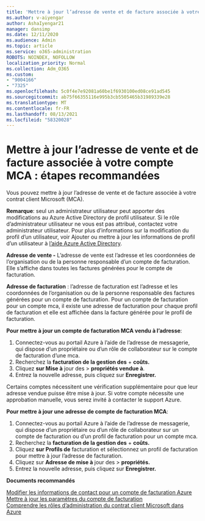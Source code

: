```yaml
---
title: 'Mettre à jour l’adresse de vente et de facture associée à votre compte MCA : étapes recommandées'
ms.author: v-aiyengar
author: AshaIyengar21
manager: dansimp
ms.date: 12/11/2020
ms.audience: Admin
ms.topic: article
ms.service: o365-administration
ROBOTS: NOINDEX, NOFOLLOW
localization_priority: Normal
ms.collection: Adm_O365
ms.custom:
- "9004166"
- "7325"
ms.openlocfilehash: 5c0f4e7e92081a60be1f6930100ed08ce91ad545
ms.sourcegitcommit: ab75f66355116e995b3cb5505465b31989339e28
ms.translationtype: MT
ms.contentlocale: fr-FR
ms.lasthandoff: 08/13/2021
ms.locfileid: "58320028"
---
```

# <a name="update-sold-to-and-bill-to-address-associated-to-your-mca---recommended-steps"></a>Mettre à jour l’adresse de vente et de facture associée à votre compte MCA : étapes recommandées

Vous pouvez mettre à jour l’adresse de vente et de facture associée à votre contrat client Microsoft (MCA). 

**Remarque**: seul un administrateur utilisateur peut apporter des modifications au Azure Active Directory de profil utilisateur. Si le rôle d’administrateur utilisateur ne vous est pas attribué, contactez votre administrateur utilisateur. Pour plus d’informations sur la modification du profil d’un utilisateur, voir Ajouter ou mettre à jour les informations de profil d’un utilisateur à [l’aide Azure Active Directory](https://docs.microsoft.com/azure/active-directory/fundamentals/active-directory-users-profile-azure-portal).

**Adresse de vente -** L’adresse de vente est l’adresse et les coordonnées de l’organisation ou de la personne responsable d’un compte de facturation. Elle s’affiche dans toutes les factures générées pour le compte de facturation.

**Adresse de facturation** : l’adresse de facturation est l’adresse et les coordonnées de l’organisation ou de la personne responsable des factures générées pour un compte de facturation. Pour un compte de facturation pour un compte mca, il existe une adresse de facturation pour chaque profil de facturation et elle est affichée dans la facture générée pour le profil de facturation.

**Pour mettre à jour un compte de facturation MCA vendu à l’adresse**:

1. Connectez-vous au portail Azure à l’aide de l’adresse de messagerie, qui dispose d’un propriétaire ou d’un rôle de collaborateur sur le compte de facturation d’une mca.
1. Recherchez la **facturation de la gestion des**  +  **coûts.**
1. Cliquez **sur Mise à** jour des  >  **propriétés vendue à**.
1. Entrez la nouvelle adresse, puis cliquez sur **Enregistrer.**

Certains comptes nécessitent une vérification supplémentaire pour que leur adresse vendue puisse être mise à jour. Si votre compte nécessite une approbation manuelle, vous serez invité à contacter le support Azure.

**Pour mettre à jour une adresse de compte de facturation MCA**: 

1. Connectez-vous au portail Azure à l’aide de l’adresse de messagerie, qui dispose d’un propriétaire ou d’un rôle de collaborateur sur un compte de facturation ou d’un profil de facturation pour un compte mca.
1. Recherchez la **facturation de la gestion des**  +  **coûts.**
1. Cliquez **sur Profils de** facturation et sélectionnez un profil de facturation pour mettre à jour l’adresse de facturation.
1. Cliquez sur **Adresse de mise à** jour des  >  **propriétés.**
1. Entrez la nouvelle adresse, puis cliquez sur **Enregistrer.**

**Documents recommandés**

[Modifier les informations de contact pour un compte de facturation Azure](https://docs.microsoft.com/azure/cost-management-billing/manage/change-azure-account-profile)   
[Mettre à jour les paramètres du compte de facturation](https://docs.microsoft.com/microsoft-store/update-microsoft-store-for-business-account-settings)  
[Comprendre les rôles d’administration du contrat client Microsoft dans Azure](https://docs.microsoft.com/azure/cost-management-billing/manage/understand-mca-roles)